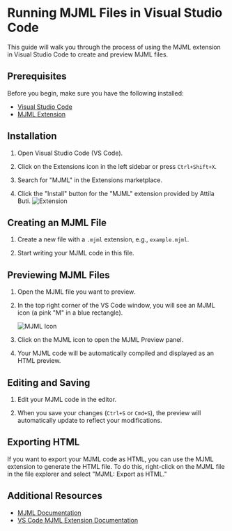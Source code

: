 # Running MJML Files in Visual Studio Code

This guide will walk you through the process of using the MJML extension in Visual Studio Code to create and preview MJML files.

## Prerequisites

Before you begin, make sure you have the following installed:

- [Visual Studio Code](https://code.visualstudio.com/download)
- [MJML Extension](https://marketplace.visualstudio.com/items?itemName=attilabuti.vscode-mjml)

## Installation

1. Open Visual Studio Code (VS Code).

2. Click on the Extensions icon in the left sidebar or press `Ctrl+Shift+X`.

3. Search for "MJML" in the Extensions marketplace.

4. Click the "Install" button for the "MJML" extension provided by Attila Buti.
   ![Extension](https://zuriportfolio-frontend-pw1h.vercel.app/assets/images/emails-temp/assessment/extension.png)

## Creating an MJML File

1. Create a new file with a `.mjml` extension, e.g., `example.mjml`.

2. Start writing your MJML code in this file.

## Previewing MJML Files

1. Open the MJML file you want to preview.

2. In the top right corner of the VS Code window, you will see an MJML icon (a pink "M" in a blue rectangle).

   ![MJML Icon](https://zuriportfolio-frontend-pw1h.vercel.app/assets/images/emails-temp/assessment/image.png)

3. Click on the MJML icon to open the MJML Preview panel.

4. Your MJML code will be automatically compiled and displayed as an HTML preview.

## Editing and Saving

1. Edit your MJML code in the editor.

2. When you save your changes (`Ctrl+S` or `Cmd+S`), the preview will automatically update to reflect your modifications.

## Exporting HTML

If you want to export your MJML code as HTML, you can use the MJML extension to generate the HTML file. To do this, right-click on the MJML file in the file explorer and select "MJML: Export as HTML."

## Additional Resources

- [MJML Documentation](https://mjml.io/documentation/)
- [VS Code MJML Extension Documentation](https://github.com/attilabuti/vscode-mjml)
